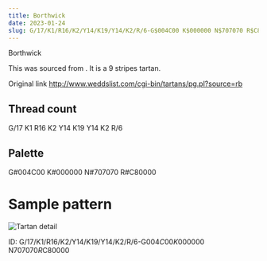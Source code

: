 ```yaml
---
title: Borthwick
date: 2023-01-24
slug: G/17/K1/R16/K2/Y14/K19/Y14/K2/R/6-G$004C00 K$000000 N$707070 R$C80000
---
```

Borthwick

This was sourced from <no value>.  It is a 9 stripes tartan.

Original link http://www.weddslist.com/cgi-bin/tartans/pg.pl?source=rb

## Thread count
G/17 K1 R16 K2 Y14 K19 Y14 K2 R/6

## Palette
G#004C00 K#000000 N#707070 R#C80000

# Sample pattern

![Tartan detail](tartan.png "G/17 K1 R16 K2 Y14 K19 Y14 K2 R/6 tartan")

ID: G/17/K1/R16/K2/Y14/K19/Y14/K2/R/6-G$004C00 K$000000 N$707070 R$C80000